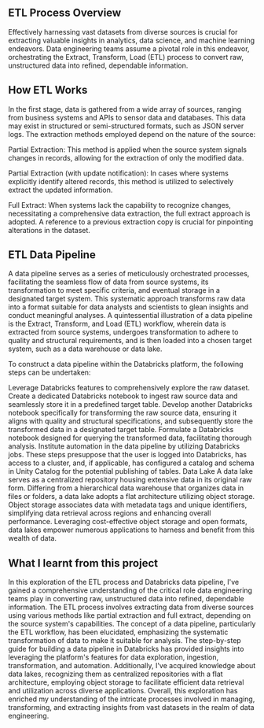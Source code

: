 
## ETL Process Overview

Effectively harnessing vast datasets from diverse sources is crucial for extracting valuable insights in analytics, data science, and machine learning endeavors. Data engineering teams assume a pivotal role in this endeavor, orchestrating the Extract, Transform, Load (ETL) process to convert raw, unstructured data into refined, dependable information.

## How ETL Works
In the first stage, data is gathered from a wide array of sources, ranging from business systems and APIs to sensor data and databases. This data may exist in structured or semi-structured formats, such as JSON server logs. The extraction methods employed depend on the nature of the source:

Partial Extraction: This method is applied when the source system signals changes in records, allowing for the extraction of only the modified data.

Partial Extraction (with update notification): In cases where systems explicitly identify altered records, this method is utilized to selectively extract the updated information.

Full Extract: When systems lack the capability to recognize changes, necessitating a comprehensive data extraction, the full extract approach is adopted. A reference to a previous extraction copy is crucial for pinpointing alterations in the dataset.

## ETL Data Pipeline

A data pipeline serves as a series of meticulously orchestrated processes, facilitating the seamless flow of data from source systems, its transformation to meet specific criteria, and eventual storage in a designated target system. This systematic approach transforms raw data into a format suitable for data analysts and scientists to glean insights and conduct meaningful analyses. A quintessential illustration of a data pipeline is the Extract, Transform, and Load (ETL) workflow, wherein data is extracted from source systems, undergoes transformation to adhere to quality and structural requirements, and is then loaded into a chosen target system, such as a data warehouse or data lake.

To construct a data pipeline within the Databricks platform, the following steps can be undertaken:

Leverage Databricks features to comprehensively explore the raw dataset.
Create a dedicated Databricks notebook to ingest raw source data and seamlessly store it in a predefined target table.
Develop another Databricks notebook specifically for transforming the raw source data, ensuring it aligns with quality and structural specifications, and subsequently store the transformed data in a designated target table.
Formulate a Databricks notebook designed for querying the transformed data, facilitating thorough analysis.
Institute automation in the data pipeline by utilizing Databricks jobs.
These steps presuppose that the user is logged into Databricks, has access to a cluster, and, if applicable, has configured a catalog and schema in Unity Catalog for the potential publishing of tables.
Data Lake
A data lake serves as a centralized repository housing extensive data in its original raw form. Differing from a hierarchical data warehouse that organizes data in files or folders, a data lake adopts a flat architecture utilizing object storage. Object storage associates data with metadata tags and unique identifiers, simplifying data retrieval across regions and enhancing overall performance. Leveraging cost-effective object storage and open formats, data lakes empower numerous applications to harness and benefit from this wealth of data.

## What I learnt from this project
In this exploration of the ETL process and Databricks data pipeline, I've gained a comprehensive understanding of the critical role data engineering teams play in converting raw, unstructured data into refined, dependable information. The ETL process involves extracting data from diverse sources using various methods like partial extraction and full extract, depending on the source system's capabilities. The concept of a data pipeline, particularly the ETL workflow, has been elucidated, emphasizing the systematic transformation of data to make it suitable for analysis. The step-by-step guide for building a data pipeline in Databricks has provided insights into leveraging the platform's features for data exploration, ingestion, transformation, and automation. Additionally, I've acquired knowledge about data lakes, recognizing them as centralized repositories with a flat architecture, employing object storage to facilitate efficient data retrieval and utilization across diverse applications. Overall, this exploration has enriched my understanding of the intricate processes involved in managing, transforming, and extracting insights from vast datasets in the realm of data engineering.
